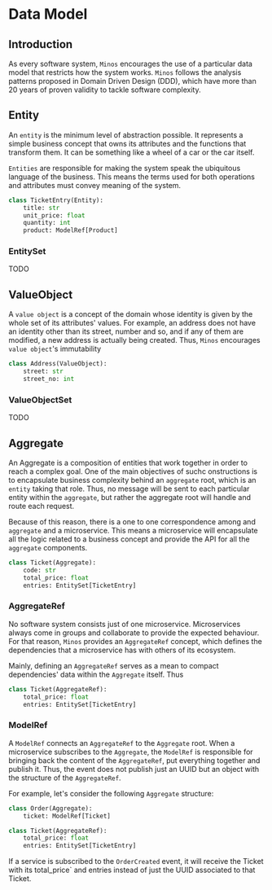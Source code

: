 # Data Model

## Introduction

As every software system, `Minos` encourages the use of a particular data model that restricts how the system
works. `Minos` follows the analysis patterns proposed in Domain Driven Design (DDD), which have more than 20 years of
proven validity to tackle software complexity.

## Entity

An `entity` is the minimum level of abstraction possible. It represents a simple business concept that owns its
attributes and the functions that transform them. It can be something like a wheel of a car or the car itself.

`Entities` are responsible for making the system speak the ubiquitous language of the business. This means the terms
used for both operations and attributes must convey meaning of the system.

```python
class TicketEntry(Entity):
    title: str
    unit_price: float
    quantity: int
    product: ModelRef[Product]
```

### EntitySet

TODO

## ValueObject

A `value object` is a concept of the domain whose identity is given by the whole set of its attributes' values. For
example, an address does not have an identity other than its street, number and so, and if any of them are modified, a
new address is actually being created. Thus, `Minos` encourages `value object`'s immutability

```python
class Address(ValueObject):
    street: str
    street_no: int
```

### ValueObjectSet

TODO

## Aggregate

An Aggregate is a composition of entities that work together in order to reach a complex goal. One of the main objectives of suchc onstructions is to encapsulate business complexity behind an `aggregate` root, which is an `entity`
taking that role. Thus, no message will be sent to each particular entity within the `aggregate`, but rather the
aggregate root will handle and route each request.

Because of this reason, there is a one to one correspondence among and `aggregate` and a microservice. This means a
microservice will encapsulate all the logic related to a business concept and provide the API for all the `aggregate`
components.

```python
class Ticket(Aggregate):
    code: str
    total_price: float
    entries: EntitySet[TicketEntry]
```

### AggregateRef

No software system consists just of one microservice. Microservices always come in groups and collaborate to provide the
expected behaviour. For that reason, `Minos` provides an `AggregateRef` concept, which defines the dependencies that a
microservice has with others of its ecosystem.

Mainly, defining an `AggregateRef` serves as a mean to compact dependencies' data within the `Aggregate` itself. Thus

```python
class Ticket(AggregateRef):
    total_price: float
    entries: EntitySet[TicketEntry]
```

### ModelRef

A `ModelRef` connects an `AggregateRef` to the `Aggregate` root. When a microservice subscribes to the `Aggregate`, the `ModelRef` is responsible for bringing back the content of the `AggregateRef`, put everything together and publish it. Thus, the event does not publish just an UUID but an object with the structure of the `AggregateRef`.

For example, let's consider the following `Aggregate` structure:

```python
class Order(Aggregate):
    ticket: ModelRef[Ticket]

class Ticket(AggregateRef):
    total_price: float
    entries: EntitySet[TicketEntry]
```

If a service is subscribed to the `OrderCreated` event, it will receive the Ticket with its total_price` and entries instead of just the UUID associated to that Ticket.